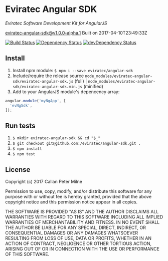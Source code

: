 # Eviratec Angular SDK

*Eviratec Software Development Kit for AngularJS*

eviratec-angular-sdk@v1.0.0-alpha.1
Built on 2017-04-10T23:49:33Z

[![Build Status](https://travis-ci.org/eviratec/angular-sdk.svg?branch=master)](https://travis-ci.org/eviratec/angular-sdk)
[![Dependency Status](https://david-dm.org/eviratec/angular-sdk/status.svg)](https://david-dm.org/eviratec/angular-sdk)
[![devDependency Status](https://david-dm.org/eviratec/angular-sdk/dev-status.svg)](https://david-dm.org/eviratec/angular-sdk#info=devDependencies)

## Install

1. Install npm module: `$ npm i --save eviratec/angular-sdk`
2. Include/require the release source `node_modules/eviratec-angular-sdk/eviratec-angular-sdk.js` (full) | `node_modules/eviratec-angular-sdk/eviratec-angular-sdk.min.js` (minified)
3. Add to your AngularJS module's depencency array: 
  ```javascript
  angular.module('myNgApp', [
    'evNgSdk',
  ]);
  ```

## Run tests

1. `$ mkdir eviratec-angular-sdk && cd "$_"`
2. `$ git checkout git@github.com:/eviratec/angular-sdk.git .`
3. `$ npm install`
4. `$ npm test`

## License

Copyright (c) 2017 Callan Peter Milne

Permission to use, copy, modify, and/or distribute this software for any purpose with or without fee is hereby granted, provided that the above copyright notice and this permission notice appear in all copies.

THE SOFTWARE IS PROVIDED "AS IS" AND THE AUTHOR DISCLAIMS ALL WARRANTIES WITH REGARD TO THIS SOFTWARE INCLUDING ALL IMPLIED WARRANTIES OF MERCHANTABILITY AND FITNESS. IN NO EVENT SHALL THE AUTHOR BE LIABLE FOR ANY SPECIAL, DIRECT, INDIRECT, OR CONSEQUENTIAL DAMAGES OR ANY DAMAGES WHATSOEVER RESULTING FROM LOSS OF USE, DATA OR PROFITS, WHETHER IN AN ACTION OF CONTRACT, NEGLIGENCE OR OTHER TORTIOUS ACTION, ARISING OUT OF OR IN CONNECTION WITH THE USE OR PERFORMANCE OF THIS SOFTWARE.
